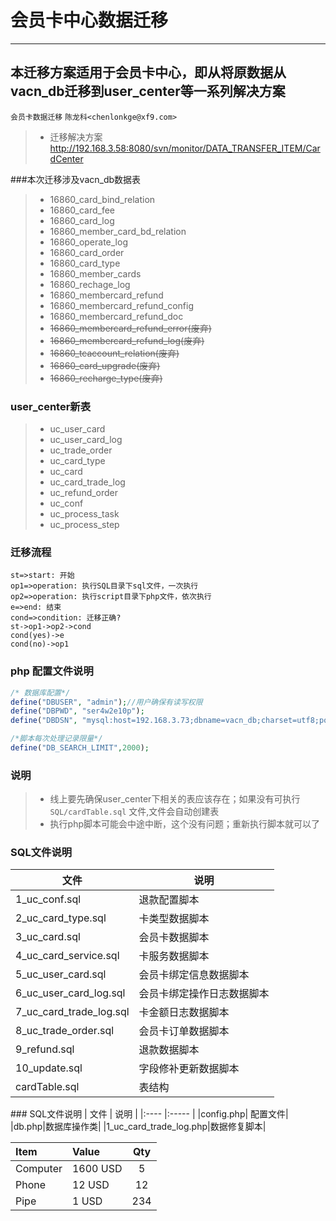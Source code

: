 # 会员卡中心数据迁移
------
本迁移方案适用于会员卡中心，即从将原数据从vacn_db迁移到user_center等一系列解决方案
------
`会员卡数据迁移` `陈龙科<chenlonkge@xf9.com>`
> * 迁移解决方案 http://192.168.3.58:8080/svn/monitor/DATA_TRANSFER_ITEM/CardCenter

###本次迁移涉及vacn_db数据表
> * 16860_card_bind_relation
> * 16860_card_fee
> * 16860_card_log
> * 16860_member_card_bd_relation
> * 16860_operate_log
> * 16860_card_order
> * 16860_card_type
> * 16860_member_cards
> * 16860_rechage_log
> * 16860_membercard_refund
> * 16860_membercard_refund_config
> * 16860_membercard_refund_doc
> * <s>16860_membercard_refund_error(废弃)</s>
> * <s>16860_membercard_refund_log(废弃)</s>
> * <s>16860_tcaccount_relation(废弃)</s>
> * <s>16860_card_upgrade(废弃)</s>
> * <s>16860_recharge_type(废弃)</s>
### user_center新表
> * uc_user_card
> * uc_user_card_log
> * uc_trade_order
> * uc_card_type
> * uc_card
> * uc_card_trade_log
> * uc_refund_order
> * uc_conf
> * uc_process_task
> * uc_process_step



### 迁移流程
```flow
st=>start: 开始
op1=>operation: 执行SQL目录下sql文件，一次执行
op2=>operation: 执行script目录下php文件，依次执行
e=>end: 结束
cond=>condition: 迁移正确?
st->op1->op2->cond
cond(yes)->e
cond(no)->op1
```
### php 配置文件说明
```php
/* 数据库配置*/
define("DBUSER", "admin");//用户确保有读写权限
define("DBPWD", "ser4w2e10p");
define("DBDSN", "mysql:host=192.168.3.73;dbname=vacn_db;charset=utf8;port=3307");

/*脚本每次处理记录限量*/
define("DB_SEARCH_LIMIT",2000);
```
### 说明
> * 线上要先确保user_center下相关的表应该存在；如果没有可执行 `SQL/cardTable.sql` 文件,文件会自动创建表
> * 执行php脚本可能会中途中断，这个没有问题；重新执行脚本就可以了

### SQL文件说明
<table>
    <thead>
        <tr>
            <th>文件</th>
            <th>说明</th>
        </tr>
    </thead>
    <tbody>
        <tr>
            <td>1_uc_conf.sql</td>
            <td>退款配置脚本</td>
        </tr>
        <tr>
            <td>2_uc_card_type.sql</td>
            <td>卡类型数据脚本</td>
        </tr>
        <tr>
            <td>3_uc_card.sql</td>
            <td>会员卡数据脚本</td>
        </tr>
        <tr>
            <td>4_uc_card_service.sql</td>
            <td>卡服务数据脚本</td>
        </tr>
        <tr>
            <td>5_uc_user_card.sql</td>
            <td>会员卡绑定信息数据脚本</td>
        </tr>
        <tr>
            <td>6_uc_user_card_log.sql</td>
            <td>会员卡绑定操作日志数据脚本</td>
        </tr>
        <tr>
            <td>7_uc_card_trade_log.sql</td>
            <td>卡金额日志数据脚本</td>
        </tr>
        <tr>
            <td>8_uc_trade_order.sql</td>
            <td>会员卡订单数据脚本</td>
        </tr>
        <tr>
            <td>9_refund.sql</td>
            <td>退款数据脚本</td>
        </tr>
        <tr>
            <td>10_update.sql</td>
            <td>字段修补更新数据脚本</td>
        </tr>
        <tr>
            <td>cardTable.sql</td>
            <td>表结构</td>
        </tr>
    </tbody>
</table>
### SQL文件说明
| 文件 | 说明  | 
|:---- |:----- |
|config.php| 配置文件|
|db.php|数据库操作类|
|1_uc_card_trade_log.php|数据修复脚本|



| Item      |    Value | Qty  |
| :-------- | :--------| :--: |
| Computer  | 1600 USD |  5   |
| Phone     |   12 USD |  12  |
| Pipe      |    1 USD | 234  |
